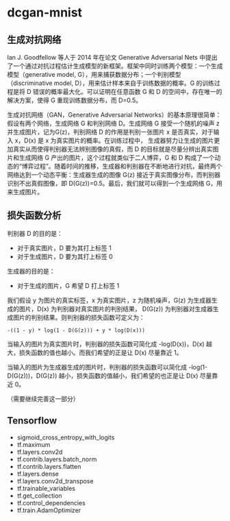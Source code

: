 # dcgan-mnist

## 生成对抗网络

Ian J. Goodfellow 等人于 2014 年在论文 Generative Adversarial Nets 中提出了一个通过对抗过程估计生成模型的新框架。框架中同时训练两个模型：一个生成模型（generative model, G），用来捕获数据分布；一个判别模型（discriminative model, D），用来估计样本来自于训练数据的概率。G 的训练过程是将 D 错误的概率最大化。可以证明在任意函数 G 和 D 的空间中，存在唯一的解决方案，使得 G 重现训练数据分布，而 D=0.5。

生成对抗网络（GAN，Generative Adversarial Networks）的基本原理很简单：假设有两个网络，生成网络 G 和判别网络 D。生成网络 G 接受一个随机的噪声 z 并生成图片，记为G(z)，判别网络 D 的作用是判别一张图片 x 是否真实，对于输入 x，D(x) 是 x 为真实图片的概率。在训练过程中， 生成器努力让生成的图片更加真实从而使得判别器无法辨别图像的真假，而 D 的目标就是尽量分辨出真实图片和生成网络 G 产出的图片，这个过程就类似于二人博弈，G 和 D 构成了一个动态的“博弈过程”。随着时间的推移，生成器和判别器在不断地进行对抗，最终两个网络达到一个动态平衡：生成器生成的图像 G(z) 接近于真实图像分布，而判别器识别不出真假图像，即 D(G(z))=0.5。最后，我们就可以得到一个生成网络 G，用来生成图片。

## 损失函数分析

判别器 D 的目的是：
- 对于真实图片，D 要为其打上标签 1
- 对于生成图片，D 要为其打上标签 0

生成器的目的是：
- 对于生成的图片，G 希望 D 打上标签 1

我们假设 y 为图片的真实标签，x 为真实图片，z 为随机噪声，G(z) 为生成器生成的图片，D(x) 为判别器对真实图片的判别结果， D(G(z)) 为判别器对生成器生成图片的判别结果。则判别器的损失函数可定义为：

```
-((1 - y) * log(1 - D(G(z))) + y * log(D(x)))
```

当输入的图片为真实图片时，判别器的损失函数可简化成 -log(D(x))，D(x) 越大，损失函数的值也越小。而我们希望的正是让 D(x) 尽量靠近 1。

当输入的图片为生成器生成的图片时，判别器的损失函数可以简化成 -log(1-D(G(z)))，D(G(z)) 越小，损失函数的值越小，我们希望的也正是让 D(x) 尽量靠近 0。

（需要继续完善这一部分）

## Tensorflow

- sigmoid_cross_entropy_with_logits
- tf.maximum
- tf.layers.conv2d
- tf.contrib.layers.batch_norm
- tf.contrib.layers.flatten
- tf.layers.dense
- tf.layers.conv2d_transpose
- tf.trainable_variables
- tf.get_collection
- tf.control_dependencies
- tf.train.AdamOptimizer
